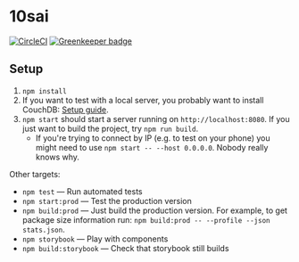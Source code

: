 10sai
=====

[![CircleCI](https://circleci.com/gh/birtles/10sai.svg?style=svg)](https://circleci.com/gh/birtles/10sai)
[![Greenkeeper badge](https://badges.greenkeeper.io/birtles/10sai.svg)](https://greenkeeper.io/)

Setup
-----

1. `npm install`
1. If you want to test with a local server, you probably want to install
   CouchDB: [Setup guide](https://pouchdb.com/guides/setup-couchdb.html).
1. `npm start` should start a server running on `http://localhost:8080`.
   If you just want to build the project, try `npm run build`.
   * If you're trying to connect by IP (e.g. to test on your phone) you might
     need to use `npm start -- --host 0.0.0.0`. Nobody really knows why.

Other targets:

* `npm test` — Run automated tests
* `npm start:prod` — Test the production version
* `npm build:prod` — Just build the production version. For example, to get package size information run: `npm build:prod -- --profile --json stats.json`.
* `npm storybook` — Play with components
* `npm build:storybook` — Check that storybook still builds
